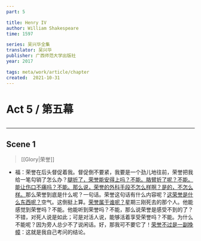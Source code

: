```yaml
---
part: 5

title: Henry IV
author: William Shakespeare
time: 1597

series: 吴兴华全集
translator: 吴兴华
publisher: 广西师范大学出版社
year: 2017

tags: meta/work/article/chapter
created:  2021-10-31
---
```


# Act 5 / 第五幕

```toc
```

---

## Scene 1

> [[Glory|荣誉]]

- 福：荣誉在后头督促着我。督促倒不要紧，我要是一个劲儿地往前，荣誉把我给一笔勾销了怎么办？<u>腿折了，荣誉能安得上吗？不能。胳臂折了呢？不能。能让伤口不痛吗？不能。那么说，荣誉的外科手段不怎么样啊？是的，不怎么样。</u>那么荣誉到底是什么呢？一句话。荣誉这句话有什么内容呢？<u>这荣誉是什么东西呢？</u>空气。这倒挺上算。<u>荣誉属于谁呢？</u>星期三刚死去的那个人。他能感觉到荣誉吗？不能。他能听到荣誉吗？不能，那么说荣誉是感受不到的了？不错，对死人说是如此；可是对活人说，能够活着享受荣誉吗？不能。为什么不能呢？因为旁人总少不了说闲话。好，那我可不要它了！<u>荣誉不过是一副挽幛</u>：这就是我自己考问的结论。